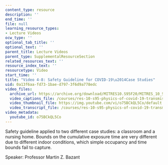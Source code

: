 ```yaml
---
content_type: resource
description: ''
end_time: ''
file: null
learning_resource_types:
- Lecture Videos
ocw_type: ''
optional_tab_title: ''
optional_text: ''
parent_title: Lecture Videos
parent_type: SupplementalResourceSection
related_resources_text: ''
resource_index_text: ''
resourcetype: Video
start_time: ''
title: "Video 4-8: Safety Guideline for COVID-19\u2014Case Studies"
uid: 0a13f6aa-fd73-1bae-d797-3f6d9a778edc
video_files:
  archive_url: https://archive.org/download/MITRES10.S95F20/MITRES_10_S95F20_0408_300k.mp4
  video_captions_file: /courses/res-10-s95-physics-of-covid-19-transmission-fall-2020/ca402c12b726529880ffbf7117ca0592_o75BCkQL5Co.vtt
  video_thumbnail_file: https://img.youtube.com/vi/o75BCkQL5Co/default.jpg
  video_transcript_file: /courses/res-10-s95-physics-of-covid-19-transmission-fall-2020/196bdcfc39ad37a42003652f9022b294_o75BCkQL5Co.pdf
video_metadata:
  youtube_id: o75BCkQL5Co
---
```


Safety guideline applied to two different case studies: a classroom and a nursing home. Bounds on the cumulative exposure time are very different due to different indoor conditions, which simple occupancy and time bounds fail to capture.

Speaker: Professor Martin Z. Bazant




